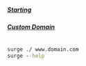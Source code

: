 ##### [Starting](https://surge.sh/help/getting-started-with-surge)
##### [Custom Domain](https://surge.sh/help/adding-a-custom-domain)

```cmd

surge ./ www.domain.com
surge --help

```